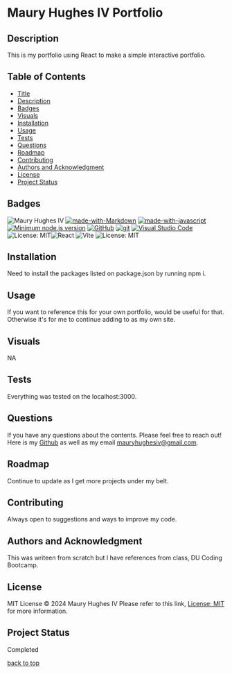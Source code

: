<a id="title"></a>
# Maury Hughes IV Portfolio 

<a id="description"></a>
## Description
This is my portfolio using React to make a simple interactive portfolio.

## Table of Contents
- [Title](#title)
- [Description](#description)
- [Badges](#badges)
- [Visuals](#visuals)
- [Installation](#installation)
- [Usage](#usage)
- [Tests](#tests)
- [Questions](#questions)
- [Roadmap](#roadmap)
- [Contributing](#contributing)
- [Authors and Acknowledgment](#acknowledgment)
- [License](#license)
- [Project Status](#status)

<a id="badges"></a>
## Badges
![Maury Hughes IV](https://img.shields.io/badge/Maury%20Hughes%20IV-5A2BE2) [![made-with-Markdown](https://img.shields.io/badge/Made%20with-Markdown-1f425f.svg)](http://commonmark.org) [![made-with-javascript](https://img.shields.io/badge/Made%20with-JavaScript-1f425f.svg)](https://www.javascript.com) [![Minimum node.js version](https://badgen.net/npm/node/express)](https://npmjs.com/package/express) [![GitHub](https://img.shields.io/badge/--181717?logo=github&logoColor=ffffff)](https://github.com/) [![git](https://badgen.net/badge/icon/git?icon=git&label)](https://git-scm.com) [![Visual Studio Code](https://img.shields.io/badge/--007ACC?logo=visual%20studio%20code&logoColor=ffffff)](https://code.visualstudio.com/) ![License: MIT](https://img.shields.io/badge/License-MIT-yellow.svg)![React](https://img.shields.io/badge/react-%2320232a.svg?style=for-the-badge&logo=react&logoColor=%2361DAFB) ![Vite](https://img.shields.io/badge/vite-%23646CFF.svg?style=for-the-badge&logo=vite&logoColor=white) 
![License: MIT](https://img.shields.io/badge/License-MIT-yellow.svg)

<a id="installation"></a>
## Installation
Need to install the packages listed on package.json by running npm i.

<a id="usage"></a>
## Usage
If you want to reference this for your own portfolio, would be useful for that. Otherwise it's for me to continue adding to as my own site.

<a id="Visuals"></a>
## Visuals
NA

<a id="tests"></a>
## Tests
Everything was tested on the localhost:3000.

<a id="questions"></a>
## Questions
If you have any questions about the contents. Please feel free to reach out!
Here is my [Github](https://github.com/MauryIV) as well as my email <mauryhughesiv@gmail.com>.

<a id="roadmap"></a>
## Roadmap
Continue to update as I get more projects under my belt.

<a id="contributing"></a>
## Contributing
Always open to suggestions and ways to improve my code.

<a id="acknowledgment"></a>
## Authors and Acknowledgment
This was writeen from scratch but I have references from class, DU Coding Bootcamp.

<a id="license"></a>
## License
MIT License © 2024 Maury Hughes IV
Please refer to this link, [License: MIT](https://opensource.org/licenses/MIT) for more information.

<a id="status"></a>
## Project Status
Completed

[back to top](#title)
